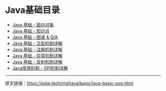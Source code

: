 # Java基础目录

- [ Java 基础 - 面向对象 ]()
- [ Java 基础 - 知识点 ](./Java基础-知识点.md)
- [ Java 基础 - 图谱 & Q/A ]()
- [ Java 基础 - 泛型机制详解 ]()
- [ Java 基础 - 注解机制详解 ]()
- [ Java 基础 - 异常机制详解 ]()
- [ Java 基础 - 反射机制详解 ]()
- [ Java常用机制 - SPI机制详解]()

------

原文链接：https://pdai.tech/md/java/basic/java-basic-oop.html